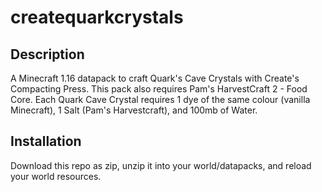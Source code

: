 # createquarkcrystals
## Description
A Minecraft 1.16 datapack to craft Quark's Cave Crystals with Create's Compacting Press.
This pack also requires Pam's HarvestCraft 2 - Food Core.
Each Quark Cave Crystal requires 1 dye of the same colour (vanilla Minecraft), 1 Salt (Pam's Harvestcraft), and 100mb of Water.

## Installation
Download this repo as zip, unzip it into your world/datapacks, and reload your world resources.
